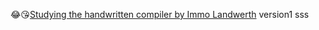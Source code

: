 😂😘[Studying the handwritten compiler by Immo Landwerth](https://github.com/terrajobst/minsk)
version1
sss